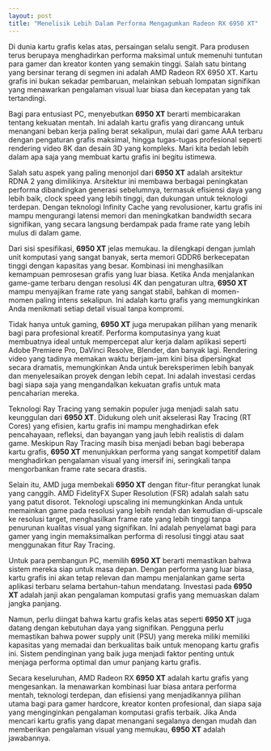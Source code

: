 ```yaml
---
layout: post
title: "Menelisik Lebih Dalam Performa Mengagumkan Radeon RX 6950 XT"
---
```


Di dunia kartu grafis kelas atas, persaingan selalu sengit. Para produsen terus berupaya menghadirkan performa maksimal untuk memenuhi tuntutan para gamer dan kreator konten yang semakin tinggi. Salah satu bintang yang bersinar terang di segmen ini adalah AMD Radeon RX 6950 XT. Kartu grafis ini bukan sekadar pembaruan, melainkan sebuah lompatan signifikan yang menawarkan pengalaman visual luar biasa dan kecepatan yang tak tertandingi.

Bagi para entusiast PC, menyebutkan **6950 XT** berarti membicarakan tentang kekuatan mentah. Ini adalah kartu grafis yang dirancang untuk menangani beban kerja paling berat sekalipun, mulai dari game AAA terbaru dengan pengaturan grafis maksimal, hingga tugas-tugas profesional seperti rendering video 8K dan desain 3D yang kompleks. Mari kita bedah lebih dalam apa saja yang membuat kartu grafis ini begitu istimewa.

Salah satu aspek yang paling menonjol dari **6950 XT** adalah arsitektur RDNA 2 yang dimilikinya. Arsitektur ini membawa berbagai peningkatan performa dibandingkan generasi sebelumnya, termasuk efisiensi daya yang lebih baik, clock speed yang lebih tinggi, dan dukungan untuk teknologi terdepan. Dengan teknologi Infinity Cache yang revolusioner, kartu grafis ini mampu mengurangi latensi memori dan meningkatkan bandwidth secara signifikan, yang secara langsung berdampak pada frame rate yang lebih mulus di dalam game.

Dari sisi spesifikasi, **6950 XT** jelas memukau. Ia dilengkapi dengan jumlah unit komputasi yang sangat banyak, serta memori GDDR6 berkecepatan tinggi dengan kapasitas yang besar. Kombinasi ini menghasilkan kemampuan pemrosesan grafis yang luar biasa. Ketika Anda menjalankan game-game terbaru dengan resolusi 4K dan pengaturan ultra, **6950 XT** mampu menyajikan frame rate yang sangat stabil, bahkan di momen-momen paling intens sekalipun. Ini adalah kartu grafis yang memungkinkan Anda menikmati setiap detail visual tanpa kompromi.

Tidak hanya untuk gaming, **6950 XT** juga merupakan pilihan yang menarik bagi para profesional kreatif. Performa komputasinya yang kuat membuatnya ideal untuk mempercepat alur kerja dalam aplikasi seperti Adobe Premiere Pro, DaVinci Resolve, Blender, dan banyak lagi. Rendering video yang tadinya memakan waktu berjam-jam kini bisa dipersingkat secara dramatis, memungkinkan Anda untuk bereksperimen lebih banyak dan menyelesaikan proyek dengan lebih cepat. Ini adalah investasi cerdas bagi siapa saja yang mengandalkan kekuatan grafis untuk mata pencaharian mereka.

Teknologi Ray Tracing yang semakin populer juga menjadi salah satu keunggulan dari **6950 XT**. Didukung oleh unit akselerasi Ray Tracing (RT Cores) yang efisien, kartu grafis ini mampu menghadirkan efek pencahayaan, refleksi, dan bayangan yang jauh lebih realistis di dalam game. Meskipun Ray Tracing masih bisa menjadi beban bagi beberapa kartu grafis, **6950 XT** menunjukkan performa yang sangat kompetitif dalam menghadirkan pengalaman visual yang imersif ini, seringkali tanpa mengorbankan frame rate secara drastis.

Selain itu, AMD juga membekali **6950 XT** dengan fitur-fitur perangkat lunak yang canggih. AMD FidelityFX Super Resolution (FSR) adalah salah satu yang patut disorot. Teknologi upscaling ini memungkinkan Anda untuk memainkan game pada resolusi yang lebih rendah dan kemudian di-upscale ke resolusi target, menghasilkan frame rate yang lebih tinggi tanpa penurunan kualitas visual yang signifikan. Ini adalah penyelamat bagi para gamer yang ingin memaksimalkan performa di resolusi tinggi atau saat menggunakan fitur Ray Tracing.

Untuk para pembangun PC, memilih **6950 XT** berarti memastikan bahwa sistem mereka siap untuk masa depan. Dengan performa yang luar biasa, kartu grafis ini akan tetap relevan dan mampu menjalankan game serta aplikasi terbaru selama bertahun-tahun mendatang. Investasi pada **6950 XT** adalah janji akan pengalaman komputasi grafis yang memuaskan dalam jangka panjang.

Namun, perlu diingat bahwa kartu grafis kelas atas seperti **6950 XT** juga datang dengan kebutuhan daya yang signifikan. Pengguna perlu memastikan bahwa power supply unit (PSU) yang mereka miliki memiliki kapasitas yang memadai dan berkualitas baik untuk menopang kartu grafis ini. Sistem pendinginan yang baik juga menjadi faktor penting untuk menjaga performa optimal dan umur panjang kartu grafis.

Secara keseluruhan, AMD Radeon RX **6950 XT** adalah kartu grafis yang mengesankan. Ia menawarkan kombinasi luar biasa antara performa mentah, teknologi terdepan, dan efisiensi yang menjadikannya pilihan utama bagi para gamer hardcore, kreator konten profesional, dan siapa saja yang menginginkan pengalaman komputasi grafis terbaik. Jika Anda mencari kartu grafis yang dapat menangani segalanya dengan mudah dan memberikan pengalaman visual yang memukau, **6950 XT** adalah jawabannya.
